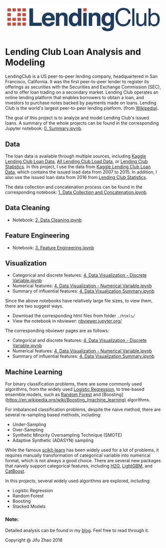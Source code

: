 <img src="./result/logo.png" width=500px>

# Lending Club Loan Analysis and Modeling
LendingClub is a US peer-to-peer lending company, headquartered in San Francisco, California. It was the first peer-to-peer lender to register its offerings as securities with the Securities and Exchange Commission (SEC), and to offer loan trading on a secondary market. Lending Club operates an online lending platform that enables borrowers to obtain a loan, and investors to purchase notes backed by payments made on loans. Lending Club is the world's largest peer-to-peer lending platform. (from [Wikipedia](https://en.wikipedia.org/wiki/Lending_Club)).

The goal of this project is to analyze and model Lending Club's issued loans. A summary of the whole projects can be found in the corresponding Jupyter notebook: [0. Summary.ipynb](https://github.com/JifuZhao/Lending-Club-Loan-Analysis/blob/master/0.%20Summary.ipynb).


## Data
The loan data is available through multiple sources, including [Kaggle Lending Club Loan Data](https://www.kaggle.com/wendykan/lending-club-loan-data), [All Lending Club Load Data](https://www.kaggle.com/wordsforthewise/lending-club), or [Lending Club Statistics](https://www.lendingclub.com/info/download-data.action). In this project, I use the data from [Kaggle Lending Club Loan Data](https://www.kaggle.com/wendykan/lending-club-loan-data), which contains the issued load data from 2007 to 2015. In addition, I also use the issued loan data from 2016 from [Lending Club Statistics](https://www.lendingclub.com/info/download-data.action).

The data collection and concatenation process can be found in the corresponding notebook: [1. Data Collection and Concatenation.ipynb](https://github.com/JifuZhao/Lending-Club-Loan-Analysis/blob/master/1.%20Data%20Collection%20and%20Concatenation.ipynb).


## Data Cleaning
- Notebook: [2. Data Cleaning.ipynb](https://github.com/JifuZhao/Lending-Club-Loan-Analysis/blob/master/2.%20Data%20Cleaning.ipynb)


## Feature Engineering
- Notebook: [3. Feature Engineering.ipynb](https://github.com/JifuZhao/Lending-Club-Loan-Analysis/blob/master/3.%20Feature%20Engineering.ipynb)


## Visualization
- Categorical and discrete features: [4. Data Visualization - Discrete Variable.ipynb](https://github.com/JifuZhao/Lending-Club-Loan-Analysis/blob/master/4.%20Data%20Visualization%20-%20Discrete%20Variable.ipynb)
- Numerical features: [4. Data Visualization - Numerical Variable.ipynb](https://github.com/JifuZhao/Lending-Club-Loan-Analysis/blob/master/4.%20Data%20Visualization%20-%20Numerical%20Variable.ipynb)
- Summary of influential features: [4. Data Visualization Summary.ipynb](https://github.com/JifuZhao/Lending-Club-Loan-Analysis/blob/master/4.%20Data%20Visualization%20Summary.ipynb)

Since the above notebooks have relatively large file sizes, to view them, there are two suggest ways.
- Download the corresponding html files from folder `./htmls/`
- View the notebook in nbviewer: [nbviewer.jupyter.org/](https://nbviewer.jupyter.org/)

The corresponding nbviewer pages are as follows:
- Categorical and discrete features: [4. Data Visualization - Discrete Variable.ipynb](https://nbviewer.jupyter.org/github/JifuZhao/Lending-Club-Loan-Analysis/blob/master/4.%20Data%20Visualization%20-%20Discrete%20Variable.ipynb)
- Numerical features: [4. Data Visualization - Numerical Variable.ipynb](https://nbviewer.jupyter.org/github/JifuZhao/Lending-Club-Loan-Analysis/blob/master/4.%20Data%20Visualization%20-%20Numerical%20Variable.ipynb)
- Summary of influential features: [4. Data Visualization Summary.ipynb](https://nbviewer.jupyter.org/github/JifuZhao/Lending-Club-Loan-Analysis/blob/master/4.%20Data%20Visualization%20Summary.ipynb)


## Machine Learning
For binary classification problems, there are some commonly used algorithms, from the widely used [Logistic Regression](https://en.wikipedia.org/wiki/Logistic_regression), to tree-based ensemble models, such as [Random Forest](https://en.wikipedia.org/wiki/Random_forest) and [Boosting](https://en.wikipedia.org/wiki/Boosting_(machine_learning) algorithms.

For imbalanced classification problems, despite the naive method, there are several re-sampling based methods, including:
- Under-Sampling
- Over-Sampling
- Synthetic Minority Oversampling Technique (SMOTE)
- Adaptive Synthetic (ADASYN) sampling

While the famous [scikit-learn](http://scikit-learn.org/stable/) has been widely used for a lot of problems, it requires manually transformation of categorical variable into numerical format, which is not always a good choice. There are several new packages that naively support categorical features, including [H2O](http://docs.h2o.ai/h2o/latest-stable/h2o-docs/index.html#), [LightGBM](https://lightgbm.readthedocs.io/en/latest/), and [CatBoost](https://tech.yandex.com/catboost/doc/dg/concepts/about-docpage/).

In this projects, several widely used algorithms are explored, including:
- Logistic Regression
- Random Forest
- Boosting
- Stacked Models


### Note:
Detailed analysis can be found in my [blog](https://jifuzhao.github.io/2018/03/20/lending-club.html). Feel free to read through it.

Copyright @ Jifu Zhao 2018
